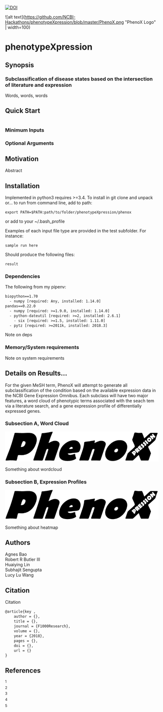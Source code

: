 [![DOI](https://zenodo.org/badge/DOI/10.5281/zenodo.1210203.svg)](https://doi.org/10.5281/zenodo.1210203)

![alt text](https://github.com/NCBI-Hackathons/phenotypeXpression/blob/master/PhenoX.png "PhenoX Logo" | width=100)

# phenotypeXpression
## Synopsis

### Subclassification of disease states based on the intersection of literature and expression

Words, words, words

## Quick Start

```bash

```

### Minimum Inputs



### Optional Arguments

## Motivation

Abstract

## Installation

Implemented in python3 requires >=3.4. To install in git clone and unpack or... to run from command line, add to path:

```
export PATH=$PATH:path/to/folder/phenotypeXpression/phenox
``` 
or add to your ~/.bash_profile

Examples of each input file type are provided in the test subfolder. For instance:

```
sample run here
```

Should produce the following files:

```
result
```


### Dependencies

The following from my pipenv:

```
biopython==1.70
  - numpy [required: Any, installed: 1.14.0]
pandas==0.22.0
  - numpy [required: >=1.9.0, installed: 1.14.0]
  - python-dateutil [required: >=2, installed: 2.6.1]
    - six [required: >=1.5, installed: 1.11.0]
  - pytz [required: >=2011k, installed: 2018.3]
```

Note on deps

### Memory/System requirements

Note on system requirements

## Details on Results...

For the given MeSH term, PhenoX will attempt to generate all subclassification of the condition based on the available expression data in the NCBI Gene Expression Omnibus. Each subclass will have two major features, a word cloud of phenotypic terms associated with the seach tem via a literature search, and a gene expression profile of differentially expressed genes.

### Subsection A, Word Cloud

![alt text](https://github.com/NCBI-Hackathons/phenotypeXpression/blob/master/PhenoX.png "PhenoX Logo")

Something about wordcloud

### Subsection B, Expression Profiles

![alt text](https://github.com/NCBI-Hackathons/phenotypeXpression/blob/master/PhenoX.png "PhenoX Logo")

Something about heatmap

## Authors

Agnes Bao  
Robert R Butler III  
Huaiying Lin  
Subhajit Sengupta  
Lucy Lu Wang  

## Citation

Citation

```
@article{key ,
	author = {},
	title = {},
	journal = {F1000Research},
	volume = {},
	year = {2018},
	pages = {},
	doi = {},
	url = {}
}
```

## References

<sup>1</sup>    
<sup>2</sup>    
<sup>3</sup>    
<sup>4</sup>    
<sup>5</sup>    
